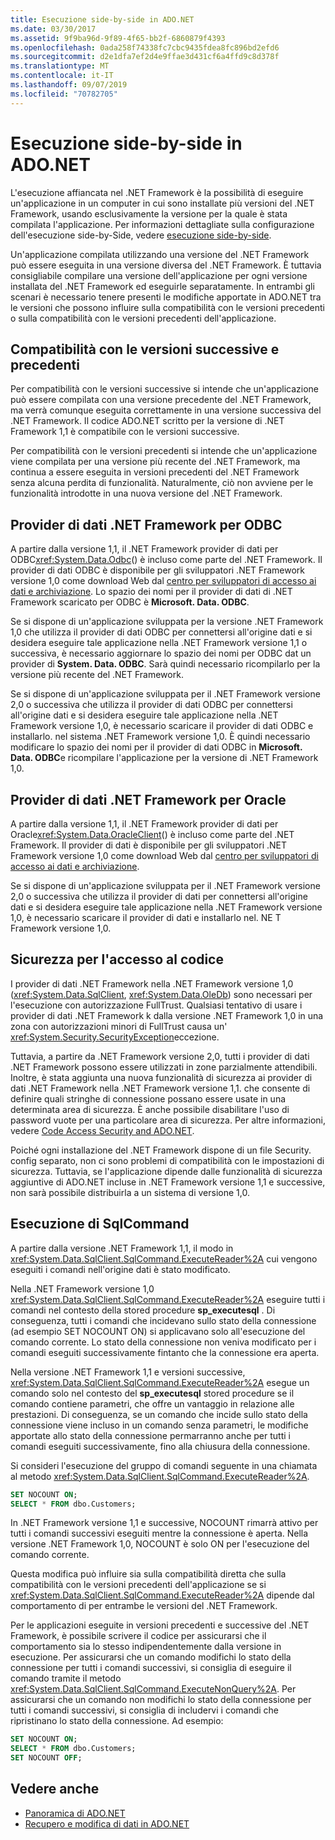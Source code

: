 ```yaml
---
title: Esecuzione side-by-side in ADO.NET
ms.date: 03/30/2017
ms.assetid: 9f9ba96d-9f89-4f65-bb2f-6860879f4393
ms.openlocfilehash: 0ada258f74338fc7cbc9435fdea8fc896bd2efd6
ms.sourcegitcommit: d2e1dfa7ef2d4e9ffae3d431cf6a4ffd9c8d378f
ms.translationtype: MT
ms.contentlocale: it-IT
ms.lasthandoff: 09/07/2019
ms.locfileid: "70782705"
---
```

# <a name="side-by-side-execution-in-adonet"></a>Esecuzione side-by-side in ADO.NET
L'esecuzione affiancata nel .NET Framework è la possibilità di eseguire un'applicazione in un computer in cui sono installate più versioni del .NET Framework, usando esclusivamente la versione per la quale è stata compilata l'applicazione. Per informazioni dettagliate sulla configurazione dell'esecuzione side-by-Side, vedere [esecuzione side-by-side](../../deployment/side-by-side-execution.md).  
  
 Un'applicazione compilata utilizzando una versione del .NET Framework può essere eseguita in una versione diversa del .NET Framework. È tuttavia consigliabile compilare una versione dell'applicazione per ogni versione installata del .NET Framework ed eseguirle separatamente. In entrambi gli scenari è necessario tenere presenti le modifiche apportate in ADO.NET tra le versioni che possono influire sulla compatibilità con le versioni precedenti o sulla compatibilità con le versioni precedenti dell'applicazione.  
  
## <a name="forward-compatibility-and-backward-compatibility"></a>Compatibilità con le versioni successive e precedenti  
 Per compatibilità con le versioni successive si intende che un'applicazione può essere compilata con una versione precedente del .NET Framework, ma verrà comunque eseguita correttamente in una versione successiva del .NET Framework. Il codice ADO.NET scritto per la versione di .NET Framework 1,1 è compatibile con le versioni successive.  
  
 Per compatibilità con le versioni precedenti si intende che un'applicazione viene compilata per una versione più recente del .NET Framework, ma continua a essere eseguita in versioni precedenti del .NET Framework senza alcuna perdita di funzionalità. Naturalmente, ciò non avviene per le funzionalità introdotte in una nuova versione del .NET Framework.  
  
## <a name="the-net-framework-data-provider-for-odbc"></a>Provider di dati .NET Framework per ODBC  
 A partire dalla versione 1,1, il .NET Framework provider di dati per ODBC<xref:System.Data.Odbc>() è incluso come parte del .NET Framework. Il provider di dati ODBC è disponibile per gli sviluppatori .NET Framework versione 1,0 come download Web dal [centro per sviluppatori di accesso ai dati e archiviazione](https://go.microsoft.com/fwlink/?linkid=4173). Lo spazio dei nomi per il provider di dati di .NET Framework scaricato per ODBC è **Microsoft. Data. ODBC**.  
  
 Se si dispone di un'applicazione sviluppata per la versione .NET Framework 1,0 che utilizza il provider di dati ODBC per connettersi all'origine dati e si desidera eseguire tale applicazione nella .NET Framework versione 1,1 o successiva, è necessario aggiornare lo spazio dei nomi per ODBC dat un provider di **System. Data. ODBC**. Sarà quindi necessario ricompilarlo per la versione più recente del .NET Framework.  
  
 Se si dispone di un'applicazione sviluppata per il .NET Framework versione 2,0 o successiva che utilizza il provider di dati ODBC per connettersi all'origine dati e si desidera eseguire tale applicazione nella .NET Framework versione 1,0, è necessario scaricare il provider di dati ODBC e installarlo. nel sistema .NET Framework versione 1,0. È quindi necessario modificare lo spazio dei nomi per il provider di dati ODBC in **Microsoft. Data. ODBC**e ricompilare l'applicazione per la versione di .NET Framework 1,0.  
  
## <a name="the-net-framework-data-provider-for-oracle"></a>Provider di dati .NET Framework per Oracle  
 A partire dalla versione 1,1, il .NET Framework provider di dati per Oracle<xref:System.Data.OracleClient>() è incluso come parte del .NET Framework. Il provider di dati è disponibile per gli sviluppatori .NET Framework versione 1,0 come download Web dal [centro per sviluppatori di accesso ai dati e archiviazione](https://go.microsoft.com/fwlink/?linkid=4173).  
  
 Se si dispone di un'applicazione sviluppata per il .NET Framework versione 2,0 o successiva che utilizza il provider di dati per connettersi all'origine dati e si desidera eseguire tale applicazione nella .NET Framework versione 1,0, è necessario scaricare il provider di dati e installarlo nel. NE T Framework versione 1,0.  
  
## <a name="code-access-security"></a>Sicurezza per l'accesso al codice  
 I provider di dati .NET Framework nella .NET Framework versione 1,0 (<xref:System.Data.SqlClient>, <xref:System.Data.OleDb>) sono necessari per l'esecuzione con autorizzazione FullTrust. Qualsiasi tentativo di usare i provider di dati .NET Framework k dalla versione .NET Framework 1,0 in una zona con autorizzazioni minori di FullTrust causa un' <xref:System.Security.SecurityException>eccezione.  
  
 Tuttavia, a partire da .NET Framework versione 2,0, tutti i provider di dati .NET Framework possono essere utilizzati in zone parzialmente attendibili. Inoltre, è stata aggiunta una nuova funzionalità di sicurezza ai provider di dati .NET Framework nella .NET Framework versione 1,1. che consente di definire quali stringhe di connessione possano essere usate in una determinata area di sicurezza. È anche possibile disabilitare l'uso di password vuote per una particolare area di sicurezza. Per altre informazioni, vedere [Code Access Security and ADO.NET](code-access-security.md).  
  
 Poiché ogni installazione del .NET Framework dispone di un file Security. config separato, non ci sono problemi di compatibilità con le impostazioni di sicurezza. Tuttavia, se l'applicazione dipende dalle funzionalità di sicurezza aggiuntive di ADO.NET incluse in .NET Framework versione 1,1 e successive, non sarà possibile distribuirla a un sistema di versione 1,0.  
  
## <a name="sqlcommand-execution"></a>Esecuzione di SqlCommand  
 A partire dalla versione .NET Framework 1,1, il modo in <xref:System.Data.SqlClient.SqlCommand.ExecuteReader%2A> cui vengono eseguiti i comandi nell'origine dati è stato modificato.  
  
 Nella .NET Framework versione 1,0 <xref:System.Data.SqlClient.SqlCommand.ExecuteReader%2A> eseguire tutti i comandi nel contesto della stored procedure **sp_executesql** . Di conseguenza, tutti i comandi che incidevano sullo stato della connessione (ad esempio SET NOCOUNT ON) si applicavano solo all'esecuzione del comando corrente. Lo stato della connessione non veniva modificato per i comandi eseguiti successivamente fintanto che la connessione era aperta.  
  
 Nella versione .NET Framework 1,1 e versioni successive, <xref:System.Data.SqlClient.SqlCommand.ExecuteReader%2A> esegue un comando solo nel contesto del **sp_executesql** stored procedure se il comando contiene parametri, che offre un vantaggio in relazione alle prestazioni. Di conseguenza, se un comando che incide sullo stato della connessione viene incluso in un comando senza parametri, le modifiche apportate allo stato della connessione permarranno anche per tutti i comandi eseguiti successivamente, fino alla chiusura della connessione.  
  
 Si consideri l'esecuzione del gruppo di comandi seguente in una chiamata al metodo <xref:System.Data.SqlClient.SqlCommand.ExecuteReader%2A>.  
  
```sql
SET NOCOUNT ON;  
SELECT * FROM dbo.Customers;  
```  
  
 In .NET Framework versione 1,1 e successive, NOCOUNT rimarrà attivo per tutti i comandi successivi eseguiti mentre la connessione è aperta. Nella versione .NET Framework 1,0, NOCOUNT è solo ON per l'esecuzione del comando corrente.  
  
 Questa modifica può influire sia sulla compatibilità diretta che sulla compatibilità con le versioni precedenti dell'applicazione se si <xref:System.Data.SqlClient.SqlCommand.ExecuteReader%2A> dipende dal comportamento di per entrambe le versioni del .NET Framework.  
  
 Per le applicazioni eseguite in versioni precedenti e successive del .NET Framework, è possibile scrivere il codice per assicurarsi che il comportamento sia lo stesso indipendentemente dalla versione in esecuzione. Per assicurarsi che un comando modifichi lo stato della connessione per tutti i comandi successivi, si consiglia di eseguire il comando tramite il metodo <xref:System.Data.SqlClient.SqlCommand.ExecuteNonQuery%2A>. Per assicurarsi che un comando non modifichi lo stato della connessione per tutti i comandi successivi, si consiglia di includervi i comandi che ripristinano lo stato della connessione. Ad esempio:  
  
```sql
SET NOCOUNT ON;  
SELECT * FROM dbo.Customers;  
SET NOCOUNT OFF;  
```  
  
## <a name="see-also"></a>Vedere anche

- [Panoramica di ADO.NET](ado-net-overview.md)
- [Recupero e modifica di dati in ADO.NET](retrieving-and-modifying-data.md)
